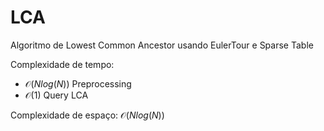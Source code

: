 # LCA

<!-- DESCRIPTION -->
Algoritmo de Lowest Common Ancestor usando EulerTour e Sparse Table
<!-- DESCRIPTION -->

Complexidade de tempo:

- $\mathcal{O}(Nlog(N))$ Preprocessing
- $\mathcal{O}(1)$ Query LCA

Complexidade de espaço: $\mathcal{O}(Nlog(N))$

